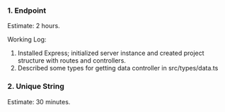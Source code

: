 ### 1. Endpoint

Estimate: 2 hours.

Working Log: 
1. Installed Express; initialized server instance and created project structure with routes and controllers.
2. Described some types for getting data controller in src/types/data.ts

### 2. Unique String

Estimate: 30 minutes.